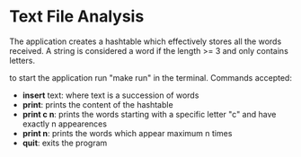 # Text File Analysis

The application creates a hashtable which effectively stores all the words received.
A string is considered a word if the length >= 3 and only contains letters.

to start the application run "make run" in the terminal.
Commands accepted:
- **insert** text: where text is a succession of words
- **print**: prints the content of the hashtable
- **print c n**: prints the words starting with a specific letter "c" and have exactly n appearences
- **print n**: prints the words which appear maximum n times
- **quit**: exits the program
